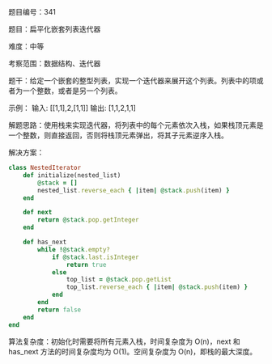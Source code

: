 题目编号：341

题目：扁平化嵌套列表迭代器

难度：中等

考察范围：数据结构、迭代器

题干：给定一个嵌套的整型列表，实现一个迭代器来展开这个列表。列表中的项或者为一个整数，或者是另一个列表。

示例：
输入: [[1,1],2,[1,1]]
输出: [1,1,2,1,1]

解题思路：使用栈来实现迭代器，将列表中的每个元素依次入栈，如果栈顶元素是一个整数，则直接返回，否则将栈顶元素弹出，将其子元素逆序入栈。

解决方案：

```ruby
class NestedIterator
    def initialize(nested_list)
        @stack = []
        nested_list.reverse_each { |item| @stack.push(item) }
    end

    def next
        return @stack.pop.getInteger
    end

    def has_next
        while !@stack.empty?
            if @stack.last.isInteger
                return true
            else
                top_list = @stack.pop.getList
                top_list.reverse_each { |item| @stack.push(item) }
            end
        end
        return false
    end
end
```

算法复杂度：初始化时需要将所有元素入栈，时间复杂度为 O(n)，next 和 has_next 方法的时间复杂度均为 O(1)。空间复杂度为 O(n)，即栈的最大深度。